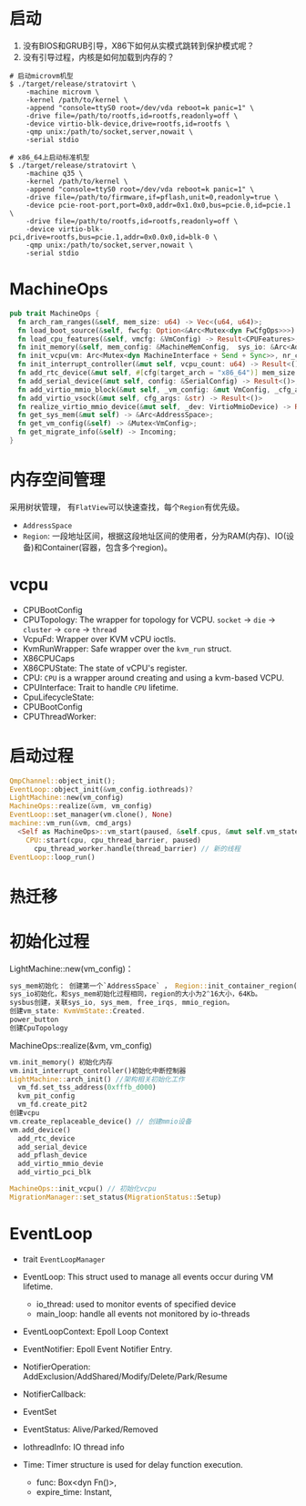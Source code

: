 # 启动
1. 没有BIOS和GRUB引导，X86下如何从实模式跳转到保护模式呢？
2. 没有引导过程，内核是如何加载到内存的？

```shell
# 启动microvm机型
$ ./target/release/stratovirt \
    -machine microvm \
    -kernel /path/to/kernel \
    -append "console=ttyS0 root=/dev/vda reboot=k panic=1" \
    -drive file=/path/to/rootfs,id=rootfs,readonly=off \
    -device virtio-blk-device,drive=rootfs,id=rootfs \
    -qmp unix:/path/to/socket,server,nowait \
    -serial stdio

# x86_64上启动标准机型
$ ./target/release/stratovirt \
    -machine q35 \
    -kernel /path/to/kernel \
    -append "console=ttyS0 root=/dev/vda reboot=k panic=1" \
    -drive file=/path/to/firmware,if=pflash,unit=0,readonly=true \
    -device pcie-root-port,port=0x0,addr=0x1.0x0,bus=pcie.0,id=pcie.1 \
    -drive file=/path/to/rootfs,id=rootfs,readonly=off \
    -device virtio-blk-pci,drive=rootfs,bus=pcie.1,addr=0x0.0x0,id=blk-0 \
    -qmp unix:/path/to/socket,server,nowait \
    -serial stdio
```

# MachineOps

```rust
pub trait MachineOps {
  fn arch_ram_ranges(&self, mem_size: u64) -> Vec<(u64, u64)>;
  fn load_boot_source(&self, fwcfg: Option<&Arc<Mutex<dyn FwCfgOps>>>) -> Result<CPUBootConfig>;
  fn load_cpu_features(&self, vmcfg: &VmConfig) -> Result<CPUFeatures>;
  fn init_memory(&self, mem_config: &MachineMemConfig,  sys_io: &Arc<AddressSpace>, sys_mem: &Arc<AddressSpace>, nr_cpus: u8) -> Result<()>;
  fn init_vcpu(vm: Arc<Mutex<dyn MachineInterface + Send + Sync>>, nr_cpus: u8, topology: &CPUTopology, fds: &[Arc<VcpuFd>],  boot_cfg: &Option<CPUBootConfig>, vcpu_cfg: &Option<CPUFeatures>) -> Result<Vec<Arc<CPU>>>;
  fn init_interrupt_controller(&mut self, vcpu_count: u64) -> Result<()>;
  fn add_rtc_device(&mut self, #[cfg(target_arch = "x86_64")] mem_size: u64) -> Result<()>;
  fn add_serial_device(&mut self, config: &SerialConfig) -> Result<()>;
  fn add_virtio_mmio_block(&mut self, _vm_config: &mut VmConfig, _cfg_args: &str) -> Result<()>
  fn add_virtio_vsock(&mut self, cfg_args: &str) -> Result<()>
  fn realize_virtio_mmio_device(&mut self, _dev: VirtioMmioDevice) -> Result<Arc<Mutex<VirtioMmioDevice>>>
  fn get_sys_mem(&mut self) -> &Arc<AddressSpace>;
  fn get_vm_config(&self) -> &Mutex<VmConfig>;
  fn get_migrate_info(&self) -> Incoming;
}
```

# 内存空间管理

  采用树状管理， 有`FlatView`可以快速查找，每个`Region`有优先级。


- `AddressSpace`
- `Region`: 一段地址区间，根据这段地址区间的使用者，分为RAM(内存)、IO(设备)和Container(容器，包含多个region)。



# vcpu

- CPUBootConfig
- CPUTopology: The wrapper for topology for VCPU. `socket` -> `die` -> `cluster` -> `core` -> `thread`
- VcpuFd:  Wrapper over KVM vCPU ioctls.
- KvmRunWrapper: Safe wrapper over the `kvm_run` struct.
- X86CPUCaps
- X86CPUState: The state of vCPU's register.
- CPU: `CPU` is a wrapper around creating and using a kvm-based VCPU.
- CPUInterface: Trait to handle `CPU` lifetime.
- CpuLifecycleState: 
- CPUBootConfig
- CPUThreadWorker: 




# 启动过程
```rust
QmpChannel::object_init();
EventLoop::object_init(&vm_config.iothreads)?
LightMachine::new(vm_config)
MachineOps::realize(&vm, vm_config)
EventLoop::set_manager(vm.clone(), None)
machine::vm_run(&vm, cmd_args)
  <Self as MachineOps>::vm_start(paused, &self.cpus, &mut self.vm_state.0.lock().unwrap())
    CPU::start(cpu, cpu_thread_barrier, paused)
      cpu_thread_worker.handle(thread_barrier) // 新的线程
EventLoop::loop_run()
```

# 热迁移

# 初始化过程
LightMachine::new(vm_config)：
```rust
sys_mem初始化： 创建第一个`AddressSpace` ， Region::init_container_region(u64::max_value())。
sys_io初始化，和sys_mem初始化过程相同，region的大小为2^16大小，64Kb。
sysbus创建，关联sys_io, sys_mem, free_irqs, mmio_region。
创建vm_state: KvmVmState::Created.
power_button
创建CpuTopology
```
MachineOps::realize(&vm, vm_config)
```rust
vm.init_memory() 初始化内存
vm.init_interrupt_controller()初始化中断控制器
LightMachine::arch_init() //架构相关初始化工作
  vm_fd.set_tss_address(0xfffb_d000)
  kvm_pit_config
  vm_fd.create_pit2
创建vcpu 
vm.create_replaceable_device() // 创建mmio设备
vm.add_device()
  add_rtc_device
  add_serial_device
  add_pflash_device
  add_virtio_mmio_devie
  add_virtio_pci_blk

MachineOps::init_vcpu() // 初始化vcpu
MigrationManager::set_status(MigrationStatus::Setup) 
```

# EventLoop

- trait `EventLoopManager`
- EventLoop: This struct used to manage all events occur during VM lifetime. 
  - io_thread: used to monitor events of specified device
  - main_loop: handle all events not monitored by io-threads
- EventLoopContext: Epoll Loop Context
- EventNotifier: Epoll Event Notifier Entry.
- NotifierOperation: AddExclusion/AddShared/Modify/Delete/Park/Resume
- NotifierCallback: 
- EventSet
- EventStatus: Alive/Parked/Removed
- IothreadInfo: IO thread info

- Time: Timer structure is used for delay function execution.
  - func: Box<dyn Fn()>, 
  - expire_time: Instant,